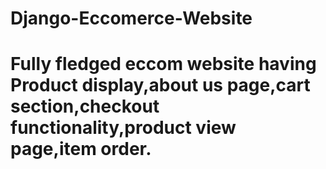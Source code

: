 # Django-Eccomerce-Website
# Fully fledged eccom website having Product display,about us page,cart section,checkout functionality,product view page,item order.
